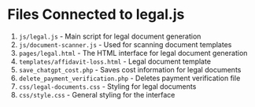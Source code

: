 # Files Connected to legal.js

1. `js/legal.js` - Main script for legal document generation
2. `js/document-scanner.js` - Used for scanning document templates
3. `pages/legal.html` - The HTML interface for legal document generation
4. `templates/affidavit-loss.html` - Legal document template
5. `save_chatgpt_cost.php` - Saves cost information for legal documents
6. `delete_payment_verification.php` - Deletes payment verification file
7. `css/legal-documents.css` - Styling for legal documents
8. `css/style.css` - General styling for the interface
